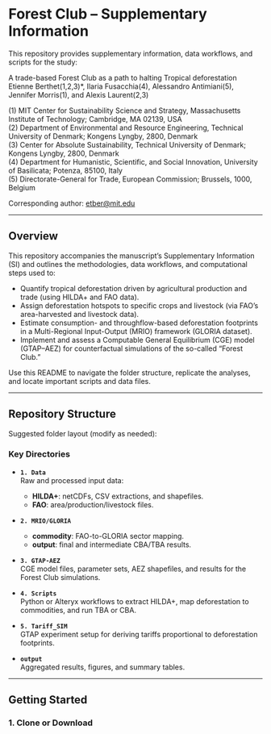 # Forest Club – Supplementary Information

This repository provides supplementary information, data workflows, and scripts for the study:

A trade-based Forest Club as a path to halting Tropical deforestation  
Etienne Berthet(1,2,3)*, Ilaria Fusacchia(4), Alessandro Antimiani(5), Jennifer Morris(1), and Alexis Laurent(2,3)

(1) MIT Center for Sustainability Science and Strategy, Massachusetts Institute of Technology; Cambridge, MA 02139, USA  
(2) Department of Environmental and Resource Engineering, Technical University of Denmark; Kongens Lyngby, 2800, Denmark  
(3) Center for Absolute Sustainability, Technical University of Denmark; Kongens Lyngby, 2800, Denmark  
(4) Department for Humanistic, Scientific, and Social Innovation, University of Basilicata; Potenza, 85100, Italy  
(5) Directorate-General for Trade, European Commission; Brussels, 1000, Belgium

Corresponding author: etber@mit.edu

---

## Overview

This repository accompanies the manuscript’s Supplementary Information (SI) and outlines the methodologies, data workflows, and computational steps used to:
- Quantify tropical deforestation driven by agricultural production and trade (using HILDA+ and FAO data).
- Assign deforestation hotspots to specific crops and livestock (via FAO’s area-harvested and livestock data).
- Estimate consumption- and throughflow-based deforestation footprints in a Multi-Regional Input-Output (MRIO) framework (GLORIA dataset).
- Implement and assess a Computable General Equilibrium (CGE) model (GTAP–AEZ) for counterfactual simulations of the so-called “Forest Club.”

Use this README to navigate the folder structure, replicate the analyses, and locate important scripts and data files.

---

## Repository Structure

Suggested folder layout (modify as needed):



### Key Directories

- **`1. Data`**  
  Raw and processed input data:  
  - **HILDA+**: netCDFs, CSV extractions, and shapefiles.  
  - **FAO**: area/production/livestock files.

- **`2. MRIO/GLORIA`**  
  - **commodity**: FAO-to-GLORIA sector mapping.  
  - **output**: final and intermediate CBA/TBA results.

- **`3. GTAP-AEZ`**  
  CGE model files, parameter sets, AEZ shapefiles, and results for the Forest Club simulations.

- **`4. Scripts`**  
  Python or Alteryx workflows to extract HILDA+, map deforestation to commodities, and run TBA or CBA.

- **`5. Tariff_SIM`**  
  GTAP experiment setup for deriving tariffs proportional to deforestation footprints.

- **`output`**  
  Aggregated results, figures, and summary tables.

---

## Getting Started

### 1. Clone or Download

